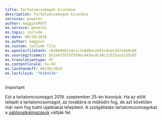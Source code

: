 ```yaml
---
title: Tartalomcsomagok kivonása
description: Tartalomcsomagok kivonása
services: powerbi
author: maggiesMSFT
ms.service: powerbi
ms.topic: include
ms.date: 08/29/2019
ms.author: maggies
ms.custom: include file
ms.openlocfilehash: cbd800d8114ccc7e8d8acebf5cdcb5347a508c86
ms.sourcegitcommit: b53a6f5575f5f8bc443ecdca9c72525ce123518f
ms.translationtype: HT
ms.contentlocale: hu-HU
ms.lasthandoff: 08/30/2019
ms.locfileid: "70184538"
---
```

>[!IMPORTANT]
>Ezt a tartalomcsomagot 2019. szeptember 25-én kivonjuk. Ha az előtt telepíti a tartalomcsomagot, az továbbra is működni fog, de azt követően már nem fog tudni újabbakat telepíteni. A szolgáltatás-tartalomcsomagokat a [sablonalkalmazások](https://docs.microsoft.com/power-bi/service-template-apps-overview) váltják fel.
